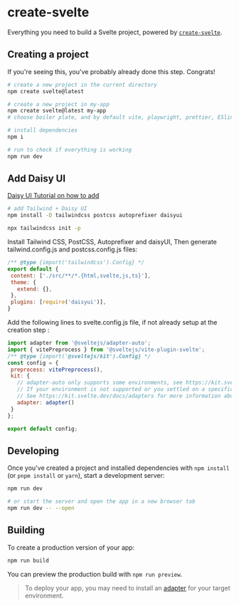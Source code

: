 # create-svelte

Everything you need to build a Svelte project, powered by [`create-svelte`](https://github.com/sveltejs/kit/tree/main/packages/create-svelte).

## Creating a project

If you're seeing this, you've probably already done this step. Congrats!

```bash
# create a new project in the current directory
npm create svelte@latest

# create a new project in my-app
npm create svelte@latest my-app
# choose boiler plate, and by default vite, playwright, prettier, ESlint

# install dependencies
npm i

# run to check if everything is working
npm run dev

```
## Add Daisy UI

[Daisy UI Tutorial on how to add](https://daisyui.com/blog/how-to-install-sveltekit-and-daisyui/)
```bash 
# add Tailwind + Daisy UI
npm install -D tailwindcss postcss autoprefixer daisyui
```
```bash
npx tailwindcss init -p
```

Install Tailwind CSS, PostCSS, Autoprefixer and daisyUI,
Then generate tailwind.config.js and postcss.config.js files:
```js
/** @type {import('tailwindcss').Config} */
export default {
 content: ['./src/**/*.{html,svelte,js,ts}'],
 theme: {
   extend: {},
 },
 plugins: [require('daisyui')],
}
```

Add the following lines to svelte.config.js file, if not already setup at the creation step :
```js
import adapter from '@sveltejs/adapter-auto';
import { vitePreprocess } from '@sveltejs/vite-plugin-svelte';
/** @type {import('@sveltejs/kit').Config} */
const config = {
 preprocess: vitePreprocess(),
 kit: {
   // adapter-auto only supports some environments, see https://kit.svelte.dev/docs/adapter-auto for a list.
   // If your environment is not supported or you settled on a specific environment, switch out the adapter.
   // See https://kit.svelte.dev/docs/adapters for more information about adapters.
   adapter: adapter()
 }
};

export default config;
```


## Developing

Once you've created a project and installed dependencies with `npm install` (or `pnpm install` or `yarn`), start a development server:

```bash
npm run dev

# or start the server and open the app in a new browser tab
npm run dev -- --open
```

## Building

To create a production version of your app:

```bash
npm run build
```

You can preview the production build with `npm run preview`.

> To deploy your app, you may need to install an [adapter](https://kit.svelte.dev/docs/adapters) for your target environment.
